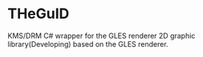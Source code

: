 # THeGuID
KMS/DRM C# wrapper for the GLES renderer
2D graphic library(Developing) based on the GLES renderer.
